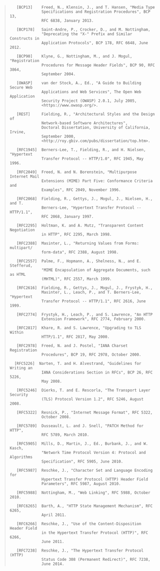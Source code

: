 > ```
>    [BCP13]    Freed, N., Klensin, J., and T. Hansen, "Media Type
>               Specifications and Registration Procedures", BCP 13,
>               RFC 6838, January 2013.
>
>    [BCP178]   Saint-Andre, P., Crocker, D., and M. Nottingham,
>               "Deprecating the "X-" Prefix and Similar Constructs in
>               Application Protocols", BCP 178, RFC 6648, June 2012.
>
>    [BCP90]    Klyne, G., Nottingham, M., and J. Mogul, "Registration
>               Procedures for Message Header Fields", BCP 90, RFC 3864,
>               September 2004.
>
>    [OWASP]    van der Stock, A., Ed., "A Guide to Building Secure Web
>               Applications and Web Services", The Open Web Application
>               Security Project (OWASP) 2.0.1, July 2005,
>               <https://www.owasp.org/>.
>
>    [REST]     Fielding, R., "Architectural Styles and the Design of
>               Network-based Software Architectures",
>               Doctoral Dissertation, University of California, Irvine,
>               September 2000,
>               <http://roy.gbiv.com/pubs/dissertation/top.htm>.
>
>    [RFC1945]  Berners-Lee, T., Fielding, R., and H. Nielsen, "Hypertext
>               Transfer Protocol -- HTTP/1.0", RFC 1945, May 1996.
>
>    [RFC2049]  Freed, N. and N. Borenstein, "Multipurpose Internet Mail
>               Extensions (MIME) Part Five: Conformance Criteria and
>               Examples", RFC 2049, November 1996.
>
>    [RFC2068]  Fielding, R., Gettys, J., Mogul, J., Nielsen, H., and T.
>               Berners-Lee, "Hypertext Transfer Protocol -- HTTP/1.1",
>               RFC 2068, January 1997.
>
>    [RFC2295]  Holtman, K. and A. Mutz, "Transparent Content Negotiation
>               in HTTP", RFC 2295, March 1998.
>
>    [RFC2388]  Masinter, L., "Returning Values from Forms:  multipart/
>               form-data", RFC 2388, August 1998.
>
>    [RFC2557]  Palme, F., Hopmann, A., Shelness, N., and E. Stefferud,
>               "MIME Encapsulation of Aggregate Documents, such as HTML
>               (MHTML)", RFC 2557, March 1999.
>
>    [RFC2616]  Fielding, R., Gettys, J., Mogul, J., Frystyk, H.,
>               Masinter, L., Leach, P., and T. Berners-Lee, "Hypertext
>               Transfer Protocol -- HTTP/1.1", RFC 2616, June 1999.
>
>    [RFC2774]  Frystyk, H., Leach, P., and S. Lawrence, "An HTTP
>               Extension Framework", RFC 2774, February 2000.
>
>    [RFC2817]  Khare, R. and S. Lawrence, "Upgrading to TLS Within
>               HTTP/1.1", RFC 2817, May 2000.
>
>    [RFC2978]  Freed, N. and J. Postel, "IANA Charset Registration
>               Procedures", BCP 19, RFC 2978, October 2000.
>
>   [RFC5226]  Narten, T. and H. Alvestrand, "Guidelines for Writing an
>               IANA Considerations Section in RFCs", BCP 26, RFC 5226,
>               May 2008.
>
>    [RFC5246]  Dierks, T. and E. Rescorla, "The Transport Layer Security
>               (TLS) Protocol Version 1.2", RFC 5246, August 2008.
>
>    [RFC5322]  Resnick, P., "Internet Message Format", RFC 5322,
>               October 2008.
>
>    [RFC5789]  Dusseault, L. and J. Snell, "PATCH Method for HTTP",
>               RFC 5789, March 2010.
>
>    [RFC5905]  Mills, D., Martin, J., Ed., Burbank, J., and W. Kasch,
>               "Network Time Protocol Version 4: Protocol and Algorithms
>               Specification", RFC 5905, June 2010.
>
>    [RFC5987]  Reschke, J., "Character Set and Language Encoding for
>               Hypertext Transfer Protocol (HTTP) Header Field
>               Parameters", RFC 5987, August 2010.
>
>    [RFC5988]  Nottingham, M., "Web Linking", RFC 5988, October 2010.
>
>    [RFC6265]  Barth, A., "HTTP State Management Mechanism", RFC 6265,
>               April 2011.
>
>    [RFC6266]  Reschke, J., "Use of the Content-Disposition Header Field
>               in the Hypertext Transfer Protocol (HTTP)", RFC 6266,
>               June 2011.
>
>    [RFC7238]  Reschke, J., "The Hypertext Transfer Protocol (HTTP)
>               Status Code 308 (Permanent Redirect)", RFC 7238,
>               June 2014.
> ```